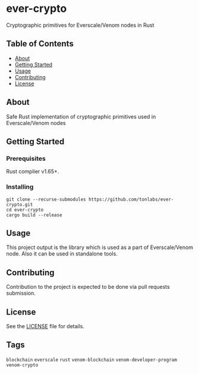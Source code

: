 # ever-crypto

Cryptographic primitives for Everscale/Venom nodes in Rust

## Table of Contents

- [About](#about)
- [Getting Started](#getting-started)
- [Usage](#usage)
- [Contributing](#contributing)
- [License](#license)

## About

Safe Rust implementation of cryptographic primitives used in Everscale/Venom nodes

## Getting Started

### Prerequisites

Rust complier v1.65+.

### Installing

```
git clone --recurse-submodules https://github.com/tonlabs/ever-crypto.git
cd ever-crypto
cargo build --release
```

## Usage

This project output is the library which is used as a part of Everscale/Venom node. Also it can be used in standalone tools.

## Contributing

Contribution to the project is expected to be done via pull requests submission.

## License

See the [LICENSE](LICENSE) file for details.

## Tags

`blockchain` `everscale` `rust` `venom-blockchain` `venom-developer-program` `venom-crypto` 

